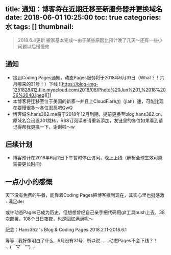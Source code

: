 title: 通知：博客将在近期迁移至新服务器并更换域名
date: 2018-06-01 10:25:00
toc: true
categories: 水
tags: []
thumbnail: 
---
> 2018.6.4更新 搬家基本完成～由于某些原因比预计晚了几天～还有一些小问题以后慢慢修

## 通知 ##

 - 接到Coding Pages通知，动态Pages服务将于2018年6月31日（What？！六月哪来的31号！）下线
![https://blog-img-1251828412.file.myqcloud.com/2018/06/Photo%20Jun%201,%2018%2026%2040.jpeg][1]
 - 本博客将迁移至位于美国的新家～并且上CloudFlare加（jian）速，可能比现在要慢很多～各位忍忍吧QwQ
 - 博客域名hans362.me将于2018年12月到期，提前更换至blog.hans362.cn，原域名会设置301跳转，RSS订阅读者请重新添加，友链里的各位如果看到请记得帮我更换一下，谢谢啦～w

## 后续计划 ##

 - 博客预计在2018年6月2日下午暂时停止访问，晚上上线（解析全球生效可能需要更长时间）

## 一点小小的感慨 ##

天下没有免费的午餐，能靠着Coding Pages把博客撑到现在，其实心里也挺感激+满足der

或许动态Pages已成为历史，但想想曾经自己亲手把代码用git工具push上去，38次部署，108个日日夜夜，也是回忆满满呢～

纪念：Hans362 's Blog & Coding Pages 2018.2.11-2018.6.1

等等...我好像明白了什么...6月没有31号...所以说.......动态Pages不会下线？！╮(￣▽￣"")╭


  [1]: https://blog-img-1251828412.file.myqcloud.com/2018/06/Photo%20Jun%201,%2018%2026%2040.jpeg